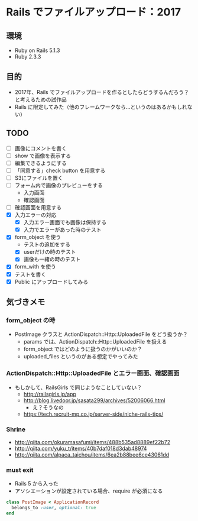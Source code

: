# Rails でファイルアップロード：2017

## 環境

- Ruby on Rails 5.1.3
- Ruby 2.3.3

## 目的

- 2017年、Rails でファイルアップロードを作るとしたらどうするんだろう？と考えるための試作品
- Rails に限定してみた（他のフレームワークなら...というのはあるかもしれない）

## TODO

- [ ] 画像にコメントを書く
- [ ] show で画像を表示する
- [ ] 編集できるようにする
- [ ] 「同意する」check button を用意する
- [ ] S3にファイルを置く
- [ ] フォーム内で画像のプレビューをする
  - 入力画面
  - 確認画面
- [ ] 確認画面を用意する
- [x] 入力エラーの対応
  - [x] 入力エラー画面でも画像は保持する
  - [x] 入力でエラーがあった時のテスト
- [x] form_object を使う
  - テストの追加をする
  - [x] userだけの時のテスト
  - [x] 画像も一緒の時のテスト
- [x] form_with を使う
- [x] テストを書く
- [x] Public にアップロードしてみる

## 気づきメモ

### form_object の時

- PostImage クラスと ActionDispatch::Http::UploadedFile をどう扱うか？
  - params では、ActionDispatch::Http::UploadedFile を扱える
  - form_object ではどのように扱うのかがいいのか？
  - uploaded_files というのがある想定でやってみた

### ActionDispatch::Http::UploadedFile とエラー画面、確認画面

- もしかして、RailsGirls で同じようなことしていない？
  - http://railsgirls.jp/app
  - http://blog.livedoor.jp/sasata299/archives/52006066.html
    - え？そうなの
  - https://tech.recruit-mp.co.jp/server-side/niche-rails-tips/

### Shrine

- http://qiita.com/okuramasafumi/items/488b535ad8889ef22b72
- http://qiita.com/yuku_t/items/40b7daf018d3dab48974
- http://qiita.com/alpaca_taichou/items/6ea2b88bee6ce43061dd

### must exit

- Rails 5 から入った
- アソシエーションが設定されている場合、require が必須になる

```ruby
class PostImage < ApplicationRecord
  belongs_to :user, optional: true
end
```
